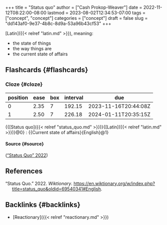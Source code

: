 +++
title = "Status quo"
author = ["Cash Prokop-Weaver"]
date = 2022-11-12T08:22:00-08:00
lastmod = 2023-08-02T12:34:53-07:00
tags = ["concept", "concept"]
categories = ["concept"]
draft = false
slug = "dd143af0-9e37-4b8c-8d9a-53a96b43cf53"
+++

[Latin]({{< relref "latin.md" >}}), meaning:

-   the state of things
-   the way things are
-   the current state of affairs


## Flashcards {#flashcards}


### Cloze {#cloze}

| position | ease | box | interval | due                  |
|----------|------|-----|----------|----------------------|
| 0        | 2.35 | 7   | 192.15   | 2023-11-16T20:44:08Z |
| 1        | 2.50 | 7   | 226.18   | 2024-01-11T20:35:15Z |

{{[Status quo]({{< relref "status_quo.md" >}})}{[Latin]({{< relref "latin.md" >}})}@0} : {{Current state of affairs}{English}@1}


#### Source {#source}

(<a href="#citeproc_bib_item_1">“Status Quo” 2022</a>)

## References

<style>.csl-entry{text-indent: -1.5em; margin-left: 1.5em;}</style><div class="csl-bib-body">
  <div class="csl-entry"><a id="citeproc_bib_item_1"></a>“Status Quo.” 2022. <i>Wiktionary</i>. <a href="https://en.wiktionary.org/w/index.php?title=status_quo&oldid=69540341#English">https://en.wiktionary.org/w/index.php?title=status_quo&#38;oldid=69540341#English</a>.</div>
</div>


## Backlinks {#backlinks}

-   [Reactionary]({{< relref "reactionary.md" >}})
